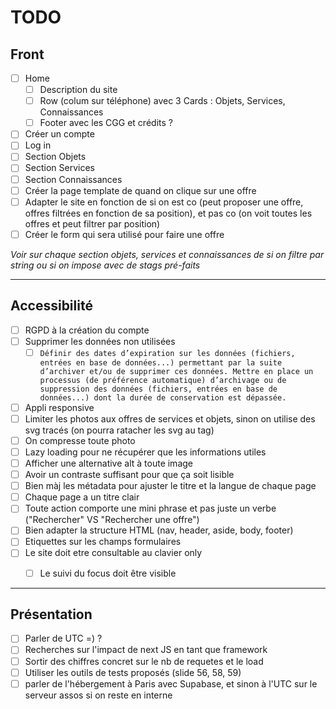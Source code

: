 # TODO

## Front

- [ ] Home
  - [ ] Description du site
  - [ ] Row (colum sur téléphone) avec 3 Cards : Objets, Services, Connaissances
  - [ ] Footer avec les CGG et crédits ?
- [ ] Créer un compte
- [ ] Log in
- [ ] Section Objets
- [ ] Section Services
- [ ] Section Connaissances
- [ ] Créer la page template de quand on clique sur une offre
- [ ] Adapter le site en fonction de si on est co (peut proposer une offre, offres filtrées en fonction de sa position), et pas co (on voit toutes les offres et peut filtrer par position)
- [ ] Créer le form qui sera utilisé pour faire une offre

_Voir sur chaque section objets, services et connaissances de si on filtre par string ou si on impose avec de stags pré-faits_





---





## Accessibilité

- [ ] RGPD à la création du compte
- [ ] Supprimer les données non utilisées
  - [ ] ```Définir des dates d’expiration sur les données (fichiers, entrées en base de données...) permettant par la suite d’archiver et/ou de supprimer ces données. Mettre en place un processus (de préférence automatique) d’archivage ou de suppression des données (fichiers, entrées en base de données...) dont la durée de conservation est dépassée.```
- [ ] Appli responsive
- [ ] Limiter les photos aux offres de services et objets, sinon on utilise des svg tracés (on pourra ratacher les svg au tag)
- [ ] On compresse toute photo
- [ ] Lazy loading pour ne récupérer que les informations utiles
- [ ] Afficher une alternative alt à toute image
- [ ] Avoir un contraste suffisant pour que ça soit lisible
- [ ] Bien màj les métadata pour ajuster le titre et la langue de chaque page
- [ ] Chaque page a un titre clair
- [ ] Toute action comporte une mini phrase et pas juste un verbe ("Rechercher" VS "Rechercher une offre")
- [ ] Bien adapter la structure HTML (nav, header, aside, body, footer)
- [ ] Etiquettes sur les champs formulaires
- [ ] Le site doit etre consultable au clavier only
  - [ ] Le suivi du focus doit être visible





---






## Présentation

- [ ] Parler de UTC =) ?
- [ ] Recherches sur l'impact de next JS en tant que framework
- [ ] Sortir des chiffres concret sur le nb de requetes et le load
- [ ] Utiliser les outils de tests proposés (slide 56, 58, 59)
- [ ] parler de l'hébergement à Paris avec Supabase, et sinon à l'UTC sur le serveur assos si on reste en interne